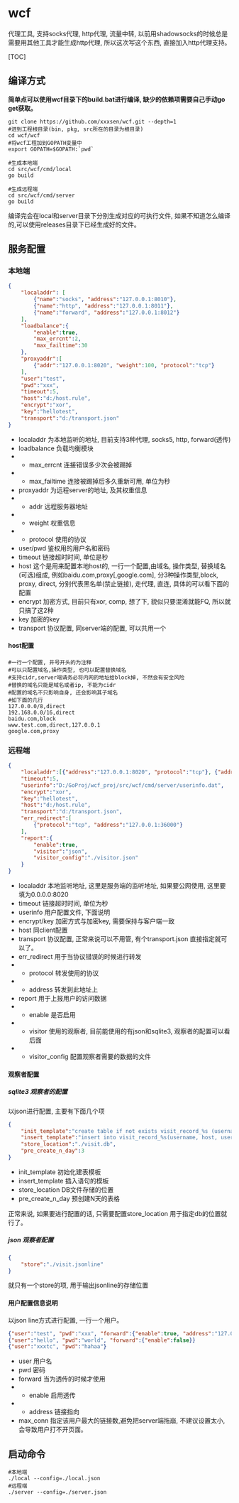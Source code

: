 ﻿# wcf
代理工具, 支持socks代理, http代理, 流量中转, 以前用shadowsocks的时候总是需要用其他工具才能生成http代理, 所以这次写这个东西, 直接加入http代理支持。

[TOC]

## 编译方式
**简单点可以使用wcf目录下的build.bat进行编译, 缺少的依赖项需要自己手动go get获取。**
```shell
git clone https://github.com/xxxsen/wcf.git --depth=1
#进到工程根目录(bin, pkg, src所在的目录为根目录)
cd wcf/wcf
#将wcf工程加到GOPATH变量中
export GOPATH=$GOPATH:`pwd`

#生成本地端
cd src/wcf/cmd/local
go build

#生成远程端
cd src/wcf/cmd/server 
go build
```
编译完会在local和server目录下分别生成对应的可执行文件, 如果不知道怎么编译的,可以使用releases目录下已经生成好的文件。

## 服务配置
### 本地端
```json
{
	"localaddr": [
		{"name":"socks", "address":"127.0.0.1:8010"},
		{"name":"http", "address":"127.0.0.1:8011"},
		{"name":"forward", "address":"127.0.0.1:8012"}
	],
	"loadbalance":{
		"enable":true, 
		"max_errcnt":2,
		"max_failtime":30
	},	
	"proxyaddr":[
		{"addr":"127.0.0.1:8020", "weight":100, "protocol":"tcp"}
	],	
	"user":"test",
	"pwd":"xxx",
	"timeout":5,
	"host":"d:/host.rule",
	"encrypt":"xor",
	"key":"hellotest",
	"transport":"d:/transport.json"
}
```
* localaddr 为本地监听的地址, 目前支持3种代理, socks5, http, forward(透传)
* loadbalance 负载均衡模块
* * max_errcnt 连接错误多少次会被踢掉
* * max_failtime 连接被踢掉后多久重新可用, 单位为秒
* proxyaddr 为远程server的地址, 及其权重信息
* * addr 远程服务器地址
* * weight 权重信息
* * protocol 使用的协议
* user/pwd 鉴权用的用户名和密码
* timeout 链接超时时间, 单位是秒
* host 这个是用来配置本地host的, 一行一个配置,由域名, 操作类型, 替换域名(可选)组成, 例如baidu.com,proxy[,google.com], 分3种操作类型,block, proxy, direct, 分别代表黑名单(禁止链接), 走代理, 直连, 具体的可以看下面的配置
* encrypt 加密方式, 目前只有xor, comp, 想了下, 貌似只要混淆就能FQ, 所以就只搞了这2种
* key 加密的key
* transport 协议配置, 同server端的配置, 可以共用一个

#### host配置
```host.rule 
#一行一个配置, 井号开头的为注释
#可以只配置域名,操作类型, 也可以配置替换域名
#支持cidr,server端请务必将内网的地址给block掉, 不然会有安全风险
#替换的域名只能是域名或者ip, 不能为cidr
#配置的域名不只影响自身, 还会影响其子域名
#如下面的几行
127.0.0.0/8,direct
192.168.0.0/16,direct
baidu.com,block
www.test.com,direct,127.0.0.1
google.com,proxy
```

### 远程端
```json
{
	"localaddr":[{"address":"127.0.0.1:8020", "protocol":"tcp"}, {"address":"127.0.0.1:8021", "protocol":"kcp"}],
	"timeout":5,
	"userinfo":"D:/GoProj/wcf_proj/src/wcf/cmd/server/userinfo.dat",
	"encrypt":"xor",
	"key":"hellotest",
	"host":"d:/host.rule",
	"transport":"d:/transport.json",
	"err_redirect":[
		{"protocol":"tcp", "address":"127.0.0.1:36000"}
	],
	"report":{
		"enable":true,
		"visitor":"json",
		"visitor_config":"./visitor.json"
	}
}
```
* localaddr 本地监听地址, 这里是服务端的监听地址, 如果要公网使用, 这里要填为0.0.0.0:8020
* timeout 链接超时时间, 单位为秒
* userinfo 用户配置文件, 下面说明
* encrypt/key 加密方式与加密key, 需要保持与客户端一致
* host 同client配置
* transport 协议配置, 正常来说可以不用管, 有个transport.json 直接指定就可以了。
* err_redirect 用于当协议错误的时候进行转发
* * protocol 转发使用的协议
* * address 转发到此地址上
* report 用于上报用户的访问数据
* * enable 是否启用
* * visitor 使用的观察者, 目前能使用的有json和sqlite3, 观察者的配置可以看后面
* * visitor_config 配置观察者需要的数据的文件

#### 观察者配置

##### sqlite3 观察者的配置
以json进行配置, 主要有下面几个项

```json
{
	"init_template":"create table if not exists visit_record_%s (username VARCHAR(64) NOT NULL,host VARCHAR(1024) NOT NULL,user_from VARCHAR(32) NOT NULL,start_time DATE,end_time DATE,read_cnt BIGINT,write_cnt BIGINT,connect_cost int)",
	"insert_template":"insert into visit_record_%s(username, host, user_from, start_time, end_time, read_cnt, write_cnt, connect_cost) values(?, ?, ?, ?, ?, ?, ?, ?)",
	"store_location":"./visit.db",
	"pre_create_n_day":3
}
```

* init_template 初始化建表模板
* insert_template 插入语句的模板
* store_location DB文件存储的位置
* pre_create_n_day 预创建N天的表格

正常来说, 如果要进行配置的话, 只需要配置store_location 用于指定db的位置就行了。

##### json 观察者配置
```json
{
	"store":"./visit.jsonline"
}
```
就只有一个store的项, 用于输出jsonline的存储位置


#### 用户配置信息说明
以json line方式进行配置, 一行一个用户。
```json
{"user":"test", "pwd":"xxx", "forward":{"enable":true, "address":"127.0.0.1:8000"}, "max_conn":100}
{"user":"hello", "pwd":"world", "forward":{"enable":false}}
{"user":"xxxtc", "pwd":"hahaa"}
```

* user 用户名
* pwd 密码
* forward 当为透传的时候才使用
* * enable 启用透传
* * address 链接指向
* max_conn 指定该用户最大的链接数,避免把server端拖崩, 不建议设置太小, 会导致用户打不开页面。

## 启动命令
```
#本地端 
./local --config=./local.json
#远程端 
./server --config=./server.json
```
